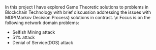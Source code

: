 In this project I have explored Game Theoretic solutions to problems in Blockchain Technology with brief discussion addressing the issues with MDP(Markov Decision Process) solutions in contrast.
\n
Focus is on the following network domain problems:
* Selfish Mining attack
* 51% attack
* Denial of Service(DOS) attack
